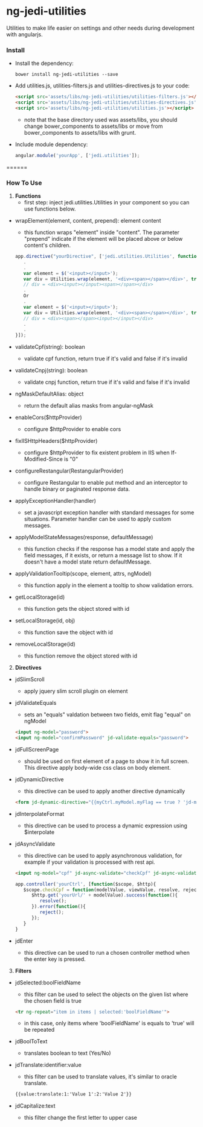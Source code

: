 # ng-jedi-utilities
Utilities to make life easier on settings and other needs during development with angularjs.

### Install

* Install the dependency:

   ```shell
   bower install ng-jedi-utilities --save
   ```
* Add utilities.js, utilities-filters.js and utilities-directives.js to your code:

   ```html
   <script src='assets/libs/ng-jedi-utilities/utilities-filters.js'></script>
   <script src='assets/libs/ng-jedi-utilities/utilities-directives.js'></script>
   <script src='assets/libs/ng-jedi-utilities/utilities.js'></script>
   ```
   - note that the base directory used was assets/libs, you should change bower_components to assets/libs or move from bower_components to assets/libs with grunt.
* Include module dependency:

   ```javascript
   angular.module('yourApp', ['jedi.utilities']);
   ```
======

### How To Use

1. **Functions**
   - first step: inject jedi.utilities.Utilities in your component so you can use functions below.

* wrapElement(element, content, prepend): element content
   - this function wraps "element" inside "content". The parameter "prepend" indicate if the element will be placed above or below content's children.
   
   ```javascript
   app.directive("yourDirective", ['jedi.utilities.Utilities', function (Utilities) {
      .
      .
      var element = $('<input></input>');
	  var div = Utilities.wrap(element, '<div><span></span></div>', true);
	  // div = <div><input></input><span></span></div>
	  .
	  Or
	  .
      var element = $('<input></input>');
	  var div = Utilities.wrap(element, '<div><span></span></div>', true);
	  // div = <div><span></span><input></input></div>
      .
      .
   }]);
   ```
* validateCpf(string): boolean
   - validate cpf function, return true if it's valid and false if it's invalid

* validateCnpj(string): boolean
   - validate cnpj function, return true if it's valid and false if it's invalid

* ngMaskDefaultAlias: object
   - return the default alias masks from angular-ngMask

* enableCors($httpProvider)
   - configure $httpProvider to enable cors

* fixIISHttpHeaders($httpProvider)
   - configure $httpProvider to fix existent problem in IIS when If-Modified-Since is "0"

* configureRestangular(RestangularProvider)
   - configure Restangular to enable put method and an interceptor to handle binary or paginated response data.

* applyExceptionHandler(handler)
   - set a javascript exception handler with standard messages for some situations. Parameter handler can be used to apply custom messages.

* applyModelStateMessages(response, defaultMessage)
   - this function checks if the response has a model state and apply the field messages, if it exists, or return a message list to show. If it doesn't have a model state return defaultMessage.

* applyValidationTooltip(scope, element, attrs, ngModel)
   - this function apply in the element a tooltip to show validation errors.

* getLocalStorage(id)
   - this function gets the object stored with id

* setLocalStorage(id, obj)
   - this function save the object with id

* removeLocalStorage(id)
   - this function remove the object stored with id

2. **Directives**

* jdSlimScroll
   - apply jquery slim scroll plugin on element

* jdValidateEquals
   - sets an "equals" valdation between two fields, emit flag "equal" on ngModel
   ```html
   <input ng-model="password">
   <input ng-model="confirmPassword" jd-validate-equals="password">
   ```
* jdFullScreenPage
   - should be used on first element of a page to show it in full screen. This directive apply body-wide css class on body element.

* jdDynamicDirective
   - this directive can be used to apply another directive dynamically
   ```html
   <form jd-dynamic-directive="{{myCtrl.myModel.myFlag == true ? 'jd-modal' : 'jd-panel|ng-controller=myCtrl'}}"...
   ```
* jdInterpolateFormat
   - this directive can be used to process a dynamic expression using $interpolate

* jdAsyncValidate
   - this directive can be used to apply asynchronous validation, for example if your validation is processed with rest api.
   ```html
   <input ng-model="cpf" jd-async-validate="checkCpf" jd-async-validate-message="CPF already used by another user">
   ```
   ```javascript
   app.controller('yourCtrl', [function($scope, $http){
      $scope.checkCpf = function(modelValue, viewValue, resolve, reject) {
         $http.get('yourUrl/' + modelValue).success(function(){
            resolve();
		 }).error(function(){
            reject();
		 });
	  }
   }
   ```
* jdEnter
   - this directive can be used to run a chosen controller method when the enter key is pressed.

3. **Filters**

* jdSelected:boolFieldName
   - this filter can be used to select the objects on the given list where the chosen field is true
   ```html
   <tr ng-repeat="item in items | selected:'boolFieldName'">
   ```
   - in this case, only items where 'boolFieldName' is equals to 'true' will be repeated

* jdBoolToText
   - translates boolean to text (Yes/No)

* jdTranslate:identifier:value
   - this filter can be used to translate values, it's similar to oracle translate.
   ```html
   {{value:translate:1:'Value 1':2:'Value 2'}}
   ```
* jdCapitalize:text
   - this filter change the first letter to upper case